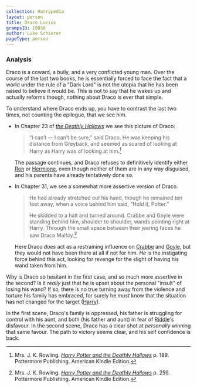 ```yaml
---
collection: Harrypedia
layout: person
title: Draco Lucius
grampsID: I0039
author: Luke Schierer
pageType: person
---
```


### Analysis

Draco is a coward, a bully, and a very conflicted young man. Over the course of
the last two books, he is essentially forced to face the fact that a world under
the rule of a "Dark Lord" is not the utopia that he has been raised to believe
it would be. This is not to say that he wakes up and actually reforms though,
nothing about Draco is ever that simple.

To understand where Draco ends up, you have to contrast the last two times, not
counting the epilogue, that we see him.

- In Chapter 23 of _[the Deathly Hallows][HPDH]_ we see this picture of Draco:

  > “I can’t — I can’t be sure,” said Draco. He was keeping his distance from
  > Greyback, and seemed as scared of looking at Harry as Harry was of looking
  > at him.[^211025-2]

  The passage continues, and Draco refuses to definitively identify either
  [Ron][] or [Hermione][], even though neither of them are in any way
  disguised, and his parents have already tentatively done so.

- In Chapter 31, we see a somewhat more assertive version of Draco.

  > He had already stretched out his hand, though he remained ten feet away,
  > when a voice behind him said, “Hold it, Potter.”
  >
  > He skidded to a halt and turned around. Crabbe and Goyle were standing
  > behind him, shoulder to shoulder, wands pointing right at Harry. Through the
  > small space between their jeering faces he saw Draco Malfoy.[^211025-3]

  Here Draco _does_ act as a restraining influence on [Crabbe][] and [Goyle][],
  but they would not have been there at all if not for him. _He_ is the
  instigating force behind this act, looking for revenge for the slight of
  having his wand taken from him.

Why is Draco so hesitant in the first case, and so much more assertive in the
second? Is it _really_ just that he is upset about the personal "insult" of
losing his wand? If so, there is no true turning away from the violence and
torture his family has embraced, for surely he _must_ know that the situation has
not changed for the target ([Harry][]).

In the first scene, Draco's family is oppressed, his father is struggling for
control with his aunt, and both (his father and aunt) in fear of [Riddle][]'s
disfavour. In the second scene, Draco has a clear shot at _personally_ winning
that same favour. The path to victory seems clear, and his self confidence is
back.

[Ginny]: /Harrypedia/people/weasley/ginevra_molly/
[Riddle]: /Harrypedia/people/riddle/tom_marvolo/
[Slytherin]: /Harrypedia/hogwarts/slytherin/
[Harry]: /Harrypedia/people/Potter/Harry_James/
[Ron]: /Harrypedia/people/weasley/ronald_bilius/
[Hermione]: /Harrypedia/people/granger/hermione_jean/
[Goyle]: /Harrypedia/people/goyle/gregory/
[Crabbe]: /Harrypedia/people/crabbe/vincent/

[^230210-4]: Mrs. J. K. Rowling. Quoted at "[SORTING HAT SONGS][]" on [MuggleNet][]. Last Viewed: 2023-02-10.

[SORTING HAT SONGS]: https://www.mugglenet.com/harry-potter/little-things-harry-potter/sorting-hat-songs/
[MuggleNet]: https://www.mugglenet.com

[^230210-1]: I have seen this done, but I don't have the particular works on hand as I write this.

[^230210-2]: I have seen this done, but I don't have the particular works on hand as I write this.

[^230210-3]: Works include, but not limited to:

    - pottermum. _[A Re-Telling][]_ Published: 2015-08-21. Updated: 2015-10-17.
    - xox-hattii-xox. _[Tied Together By A Red Ribbon][]_ Published: 2010-05-25.

[Tied Together By A Red Ribbon]: https://www.fanfiction.net/s/5998296
[A Re-Telling]: https://archiveofourown.org/works/4619982

[^211025-3]:
    Mrs. J. K. Rowling.
    _[Harry Potter and the Deathly Hallows][HPDH]_
    p. 259. Pottermore Publishing. American Kindle Edition.

[^211025-2]:
    Mrs. J. K. Rowling.
    _[Harry Potter and the Deathly Hallows][HPDH]_
    p. 189. Pottermore Publishing. American Kindle Edition.

[HPDH]: https://www.librarything.com/work/3577382/book/225886820
